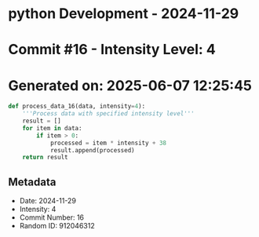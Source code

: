 ﻿# python Development - 2024-11-29
# Commit #16 - Intensity Level: 4
# Generated on: 2025-06-07 12:25:45
```python
def process_data_16(data, intensity=4):
    '''Process data with specified intensity level'''
    result = []
    for item in data:
        if item > 0:
            processed = item * intensity + 38
            result.append(processed)
    return result
```
## Metadata
- Date: 2024-11-29
- Intensity: 4
- Commit Number: 16
- Random ID: 912046312
